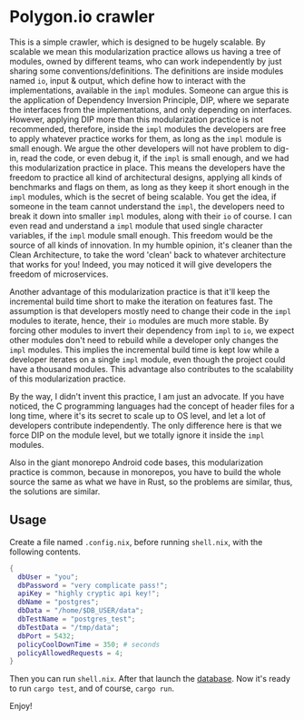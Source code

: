# Polygon.io crawler
This is a simple crawler, which is designed to be hugely scalable.
By scalable we mean this modularization practice allows us having a tree of modules,
owned by different teams, who can work independently by just sharing some conventions/definitions.
The definitions are inside modules named `io`, input & output, which define how to interact with
the implementations, available in the `impl` modules.
Someone can argue this is the application of Dependency Inversion Principle, DIP,
where we separate the interfaces from the implementations, and only depending on interfaces.
However, applying DIP more than this modularization practice is not recommended,
therefore, inside the `impl` modules the developers are free to apply whatever practice works
for them, as long as the `impl` module is small enough.
We argue the other developers will not have problem to dig-in, read the code, or even debug it,
if the `impl` is small enough, and we had this modularization practice in place.
This means the developers have the freedom to practice all kind of architectural designs,
applying all kinds of benchmarks and flags on them,
as long as they keep it short enough in the `impl` modules,
which is the secret of being scalable.
You get the idea, if someone in the team cannot understand the `impl`,
the developers need to break it down into smaller `impl` modules, along with their `io` of course.
I can even read and understand a `impl` module that used single character variables,
if the `impl` module small enough.
This freedom would be the source of all kinds of innovation.
In my humble opinion, it's cleaner than the Clean Architecture,
to take the word 'clean' back to whatever architecture that works for you!
Indeed, you may noticed it will give developers the freedom of microservices.

Another advantage of this modularization practice is that
it'll keep the incremental build time short to make the iteration on features fast.
The assumption is that developers mostly need to change their code in the `impl` modules to iterate,
hence, their `io` modules are much more stable.
By forcing other modules to invert their dependency from `impl` to `io`,
we expect other modules don't need to rebuild while a developer only changes the `impl` modules.
This implies the incremental build time is kept low while a developer iterates on a single `impl` module,
even though the project could have a thousand modules.
This advantage also contributes to the scalability of this modularization practice.

By the way, I didn't invent this practice, I am just an advocate.
If you have noticed, the C programming languages had the concept of header files for a long time,
where it's its secret to scale up to OS level, and let a lot of developers contribute independently.
The only difference here is that we force DIP on the module level,
but we totally ignore it inside the `impl` modules.

Also in the giant monorepo Android code bases, this modularization practice is common,
because in monorepos, you have to build the whole source the same as what we have in Rust,
so the problems are similar, thus, the solutions are similar.



## Usage
Create a file named `.config.nix`, before running `shell.nix`, with the following contents.

```nix
{
  dbUser = "you";
  dbPassword = "very complicate pass!";
  apiKey = "highly cryptic api key!";
  dbName = "postgres";
  dbData = "/home/$DB_USER/data";
  dbTestName = "postgres_test";
  dbTestData = "/tmp/data";
  dbPort = 5432;
  policyCoolDownTime = 350; # seconds
  policyAllowedRequests = 4;
}
```

Then you can run `shell.nix`. After that launch the [database](container/README.md).
Now it's ready to run `cargo test`, and of course, `cargo run`.

Enjoy!

